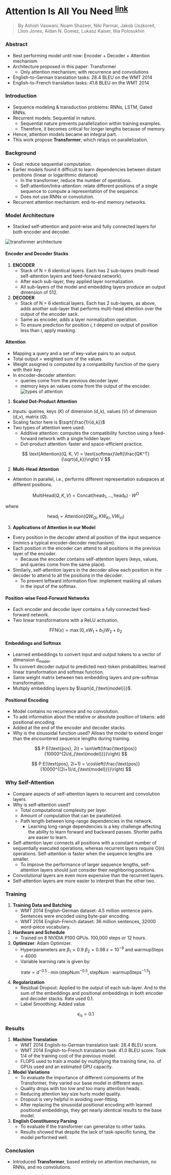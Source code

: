 # Attention Is All You Need <sup>[link](https://arxiv.org/abs/1706.03762)</sup>

> By Ashish Vaswani, Noam Shazeer, Niki Parmar,
Jakob Uszkoreit, Llion Jones, Aidan N. Gomez, Lukasz Kaiser, Illia Polosukhin

### Abstract
- Best performing model until now: Encoder + Decoder + Attention mechanism
- Architecture proposed in this paper: Transformer
    - Only attention mechanism; with recurrence and convolutions
- English-to-German translation tasks: 28.4 BLEU on the WMT 2014
- English-to-French translation tasks: 41.8 BLEU on the WMT 2014

### Introduction
- Sequence modeling & transduction problems: RNNs, LSTM, Gated RNNs.
- Recurrent models: Sequential in nature.
    - Sequential nature prevents parallelization within training examples.
    - Therefore, it becomes critical for longer lengths because of memory.
- Hence, attention models became an integral part.
- This work propose **Transformer**, which relays on parallelization.

### Background
- Goal: reduce sequential computation.
- Earlier models found it difficult to learn dependencies between distant positions (linear or logarithmic distance)
    - In the transformer, reduce the number of operations.
    - Self-attention/Intra-attention: relate different positions of a single sequence to compute a representation of the sequence.
    - Does not use RNNs or convolution.
- Recurrent attention mechanism: end-to-end memory networks.

### Model Architecture
- Stacked self-attention and point-wise and fully connected layers for both encoder and decoder.

 ![transformer architecture](images/transformer.png)

#### Encoder and Decoder Stacks
1. **ENCODER**
    - Stack of N = 6 identical layers. Each has 2 sub-layers (multi-head self-attention layers and feed-forward network).
    - After each sub-layer, they applied layer normalization.
    - All sub-layers of the model and embedding layers produce an output dimension of 512.
2. **DECODER**
    - Stack of N = 6 identical layers. Each has 2 sub-layers, as above, adds another sub-layer that performs multi-head attention over the output of the encoder sack.
    - Same as encoder, adds a layer normalization operation.
    - To ensure prediction for position *i*, t depend on output of position less than *i*, apply masking.

#### Attention
- Mapping a query and a set of key-value pairs to an output.
- Total output = weighted sum of the values.
- Weight assigned is computed by a compatibility function of the query with their key.
- In encoder-decoder attention:
    - queries come from the previous decoder layer.
    - memory keys an values come from the output of the encoder.
 ![types of attention](images/attention.png)

1. **Scaled Dot-Product Attention**
- Inputs: queires, keys (*K*) of dimension (d_k), values (*V*) of dimension (d_v), matrix (*Q*).
- Scaling factor here is $\sqrt{\frac{1}{d_k}}$
- Two types of attention were used:
    - Additive attention: computes the compatibility function using a feed-forward network with a single hidden layer.
    - Dot-product attention: faster and space-efficient practice.

$$
\text{Attention}(Q, K, V) = \text{softmax}\left(\frac{QK^T}{\sqrt{d_k}}\right) V
$$

2. **Multi-Head Attention**
- Attention in parallel, i.e., performs different representation subspaces at different positions.

$$
\text{MultiHead}(Q, K, V) = \text{Concat}(\text{head}_1, \ldots, \text{head}_h) \cdot W^O
$$

where

$$
\text{head}_i = \text{Attention}(QW_{Qi}, KW_{Ki}, V W_{Vi})
$$

3. **Applications of Attention in our Model**
- Every position in the decoder attend all position of the input sequence (mimics a typical encoder-decoder mechanism).
- Each position in the encoder can attend to all positions in the previous layer of the encoder.
    - Because the encoder contains self-attention layers (keys, values, and queries come from the same place).
- Similarly, self-attention layers in the decoder allow each position in the decoder to attend to all the positions in the decoder.
    - To prevent leftward information flow: implement masking all values in the input of the softmax.

#### Position-wise Feed-Forward Networks
- Each encoder and decoder layer contains a fully connected feed-forward network.
- Two linear transformations with a ReLU activation.

$$
\text{FFN}(x) = \max(0, xW_1 + b_1)W_2 + b_2
$$

#### Embeddings and Softmax
- Learned embeddings to convert input and output tokens to a vector of dimension d<sub>model</sub>.
- To convert decoder output to predicted next-token probabilities: learned linear transformation and softmax function.
- Same weight matrix between two embedding layers and pre-softmax transformation.
- Multiply embedding layers by $\sqrt{d_{\text{model}}}$.

#### Positional Encoding
- Model contains no recurrence and no convolution.
- To add information about the relative or absolute position of tokens: add positional encoding.
- Added at the end of the encoder and decoder stacks.
- Why is the sinusoidal function used? Allows the model to extend longer than the encountered sequence lengths during training.

$$
P E(\text{pos}, 2i) = \sin\left(\frac{\text{pos}}{10000^{2i/d_{\text{model}}}}\right)
$$

$$
P E(\text{pos}, 2i+1) = \cos\left(\frac{\text{pos}}{10000^{(2i+1)/d_{\text{model}}}}\right)
$$

### Why Self-Attention
- Compare aspects of self-attention layers to recurrent and convolution layers.
- Why is self-attention used?
    - Total computational complexity per layer.
    - Amount of computation that can be parallelized.
    - Path length between long-range dependencies in the network.
        - Learning long-range dependencies is a key challenge affecting the ability to learn forward and backward passes. Shorter paths are easier to learn.
- Self-attention layer connects all positions with a constant number of sequentially executed operations, whereas recurrent layers require O(n) operations. Self-attention is faster when the sequence lengths are smaller.
    - To improve the performance of larger sequence lengths, self-attention layers should just consider their neighboring positions.
- Convolutional layers are even more expensive than the recurrent layers.
- Self-attention layers are more easier to interpret than the other two.

### Training
1. **Training Data and Batching**
    - WMT 2014 English-German dataset: 4.5 million sentence pairs. Sentences were encoded using byte-pair encoding.
    - WMT 2014 English-French dataset: 36 million sentences, 32000 word-piece vocabulary.
2. **Hardware and Schedule**
    - Trained on 8 NVIDIA P100 GPUs. 100,000 steps or 12 hours.
3. **Optimizer**: Adam Optimizer.
    - Hyperparameters are $\beta_1 = 0.9$ $\beta_2 = 0.98$ $\epsilon = 10^{-9}$ and $\text{warmupSteps} = 4000$
    - Variable learning rate is given by:

$$
\text{lrate} = d^{-0.5} \cdot \min(\text{stepNum}^{-0.5}, \text{stepNum} \cdot \text{warmupSteps}^{-1.5})
$$

4. **Regularization**
    - Residual Dropout: Applied to the output of each sub-layer. And to the sum of the embeddings and positional embeddings in both encoder and decoder stacks. Rate used 0.1.
    - Label Smoothing: Added value

$$
\epsilon_{\text{ls}} = 0.1
$$


### Results
1. **Machine Translation**
    - WMT 2014 English-to-German translation task: 28.4 BLEU score.
    - WMT 2014 English-to-French translation task: 41.0 BLEU score. Took 1/4 of the training cost of the previous model.
    - FLOPS used to train a model by multiplying the training time, no. of GPUs used and an estimated GPU capacity.
2. **Model Variations**
    - To evaluate the importance of different components of the Transformer, they varied our base model in different ways.
    - Quality drops with too low and too many attention heads.
    - Reducing attention key size hurts model quality.
    - Dropout is very helpful in avoiding over-fitting.
    - After replacing the sinusoidal positional encoding with learned positional embeddings, they get nearly identical results to the base model.
3. **English Constituency Parsing**
    - To evaluate if the transformer can generalize to other tasks.
    - Results showed that despite the lack of task-specific tuning, the model performed well.

### Conclusion
- Introduced **Transformer**, based entirely on attention mechanism, no RNNs, and no convolutions.
